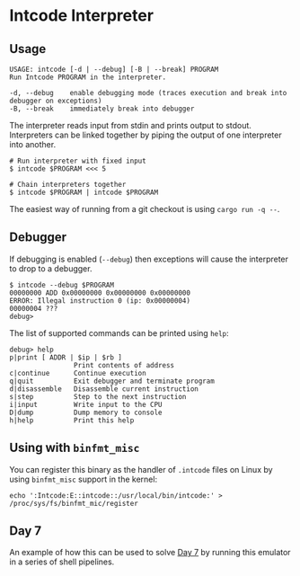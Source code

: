 # Intcode Interpreter

## Usage

```
USAGE: intcode [-d | --debug] [-B | --break] PROGRAM
Run Intcode PROGRAM in the interpreter.

-d, --debug    enable debugging mode (traces execution and break into debugger on exceptions)
-B, --break    immediately break into debugger
```

The interpreter reads input from stdin and prints output to stdout.
Interpreters can be linked together by piping the output of one interpreter into another.

```shell
# Run interpreter with fixed input
$ intcode $PROGRAM <<< 5

# Chain interpreters together
$ intcode $PROGRAM | intcode $PROGRAM
```

The easiest way of running from a git checkout is using `cargo run -q --`.

## Debugger

If debugging is enabled (`--debug`) then exceptions will cause the interpreter to drop to a debugger.

```
$ intcode --debug $PROGRAM
00000000 ADD 0x00000000 0x00000000 0x00000000
ERROR: Illegal instruction 0 (ip: 0x00000004)
00000004 ???
debug>
```

The list of supported commands can be printed using `help`:

```
debug> help
p|print [ ADDR | $ip | $rb ]
                Print contents of address
c|continue      Continue execution
q|quit          Exit debugger and terminate program
d|disassemble   Disassemble current instruction
s|step          Step to the next instruction
i|input         Write input to the CPU
D|dump          Dump memory to console
h|help          Print this help
```

## Using with `binfmt_misc`

You can register this binary as the handler of `.intcode` files on Linux by
using `binfmt_misc` support in the kernel:

```shell
echo ':Intcode:E::intcode::/usr/local/bin/intcode:' > /proc/sys/fs/binfmt_mic/register
```

## Day 7

An example of how this can be used to solve
[Day 7](https://adventofcode.com/2019/day/7) by running this emulator in a
series of shell pipelines.
